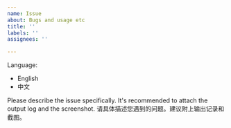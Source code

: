 ```yaml
---
name: Issue
about: Bugs and usage etc
title: ''
labels: ''
assignees: ''

---
```


Language: 
  - English
  - 中文

Please describe the issue specifically. It's recommended to attach the output log and the screenshot.
请具体描述您遇到的问题。建议附上输出记录和截图。
